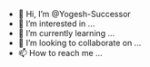 - 👋 Hi, I’m @Yogesh-Successor
- 👀 I’m interested in ...
- 🌱 I’m currently learning ...
- 💞️ I’m looking to collaborate on ...
- 📫 How to reach me ...

<!---
Yogesh-Successor/Yogesh-Successor is a ✨ special ✨ repository because its `README.md` (this file) appears on your GitHub profile.
You can click the Preview link to take a look at your changes.
--->
